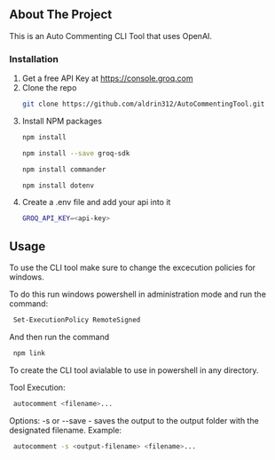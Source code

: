 
<!-- ABOUT THE PROJECT -->
## About The Project
This is an Auto Commenting CLI Tool that uses OpenAI.

### Installation

1. Get a free API Key at  https://console.groq.com
2. Clone the repo
   ```sh
   git clone https://github.com/aldrin312/AutoCommentingTool.git
   ```
3. Install NPM packages
   ```sh
   npm install
   ```
   ```sh
   npm install --save groq-sdk
   ```
   ```sh
   npm install commander
   ```
   ```sh
   npm install dotenv
   ```
4. Create a .env file and add your api into it
    ```sh
    GROQ_API_KEY=<api-key>
   ```
<!-- USAGE EXAMPLES -->
## Usage

To use the CLI tool make sure to change the excecution policies for windows.

To do this run windows powershell in administration mode and run the command:
   ```sh
    Set-ExecutionPolicy RemoteSigned
   ```
And then run the command 
   ```sh
    npm link
   ```
To create the CLI tool avialable to use in powershell in any directory.

Tool Execution:
   ```sh
    autocomment <filename>...
   ```
Options:
    -s or --save <output-filename> - saves the output to the output folder with the designated filename.
   Example:
   ```sh
    autocomment -s <output-filename> <filename>...
   ```




